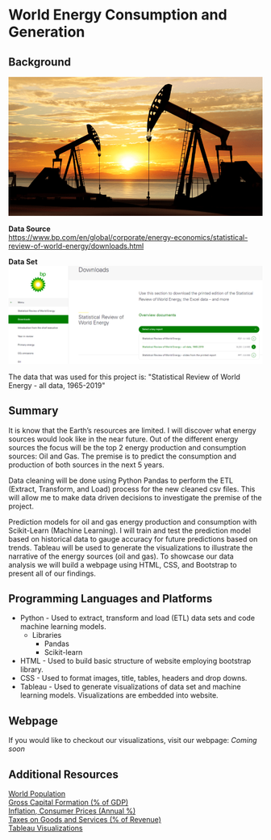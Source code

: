 # World Energy Consumption and Generation

## Background

![1-Logo](images/oil_gas_1.png)

**Data Source**  
https://www.bp.com/en/global/corporate/energy-economics/statistical-review-of-world-energy/downloads.html

**Data Set**
![3-Data](images/bp_2.png)

The data that was used for this project is:  "Statistical Review of World Energy - all data, 1965-2019"

## Summary
It is know that the Earth’s resources are limited. I will discover what energy sources would look like in the near future. Out of the different energy sources the focus will be the top 2 energy production and consumption sources: Oil and Gas. The premise is to predict the consumption and production of both sources in the next 5 years. 

Data cleaning will be done using Python Pandas to perform the ETL (Extract, Transform, and Load) process for the new cleaned csv files. This will allow me to make data driven decisions to investigate the premise of the project. 

Prediction models for oil and gas energy production and consumption with Scikit-Learn (Machine Learning). I will train and test the prediction model based on historical data to gauge accuracy for future predictions based on trends. Tableau will be used to generate the visualizations to illustrate the narrative of the energy sources (oil and gas). To showcase our data analysis we will build a webpage using HTML, CSS, and Bootstrap to present all of our findings.

## Programming Languages and Platforms
* Python - Used to extract, transform and load (ETL) data sets and code machine learning models.
	* Libraries
		* Pandas
		* Scikit-learn
* HTML - Used to build basic structure of website employing bootstrap library.
* CSS - Used to format images, title, tables, headers and drop downs.
* Tableau - Used to generate visualizations of data set and machine learning models.  Visualizations are embedded into website.

## Webpage
If you would like to checkout our visualizations, visit our webpage:
*Coming soon*

## Additional Resources
[World Population](https://data.worldbank.org/indicator/SP.POP.TOTL?end=2019&start=2010/ "World Population")  
[Gross Capital Formation (% of GDP)](https://data.worldbank.org/indicator/NE.GDI.TOTL.ZS/ "GDP %")  
[Inflation, Consumer Prices (Annual %)](http://https://data.worldbank.org/indicator/FP.CPI.TOTL.ZG/ "Inflation")  
[Taxes on Goods and Services (% of Revenue)](http://https://data.worldbank.org/indicator/GC.TAX.GSRV.RV.ZS?view=chart/ "Taxes on Goods and Services")  
[Tableau Visualizations](https://public.tableau.com/app/profile/francisco.saavedra/vizzes "Tableau Visualizations")

